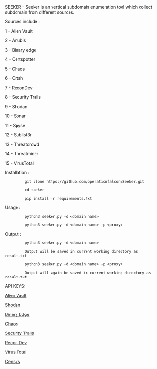 SEEKER - Seeker is an vertical subdomain enumeration tool which collect subdomain from different sources. 

Sources include :        

1 - Alien Vault
                       
2 - Anubis

3 - Binary edge

4 - Certspotter

5 - Chaos

6 - Crtsh

7 - ReconDev

8 - Security Trails

9 - Shodan

10 - Sonar

11 - Spyse

12 - Sublist3r

13 - Threatcrowd

14 - Threatminer

15 - VirusTotal

Installation :
 
             git clone https://github.com/operationfalcon/Seeker.git

             cd seeker

             pip install -r requirements.txt

Usage :
  
             python3 seeker.py -d <domain name>

             python3 seeker.py -d <domain name> -p <proxy>
             
Output :

             python3 seeker.py -d <domain name>
             
             Output will be saved in current working directory as result.txt
             
             python3 seeker.py -d <domain name> -p <proxy>
             
             Output will again be saved in current working directory as result.txt
             
API KEYS:

  [Alien Vault](https://otx.alienvault.com/)

  [Shodan](https://www.shodan.io/)
  
  [Binary Edge](https://www.binaryedge.io/)
  
  [Chaos](https://chaos.projectdiscovery.io/#/)
  
  [Security Trails](https://securitytrails.com/)
  
  [Recon Dev](https://recon.dev/)
  
  [Virus Total](https://www.virustotal.com/gui/)
  
  [Censys](https://censys.io/)
  
  
